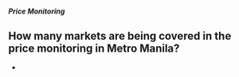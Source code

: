 ##### Price Monitoring

## How many markets are being covered in the price monitoring in Metro Manila?


 - 
